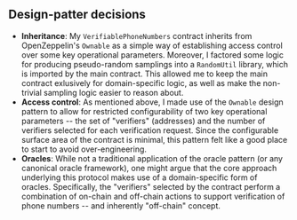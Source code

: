 ## Design-patter decisions
- **Inheritance**: My `VerifiablePhoneNumbers` contract inherits from OpenZeppelin's `Ownable` as a simple way of establishing access control over some key operational parameters. Moreover, I factored some logic for producing pseudo-random samplings into a `RandomUtil` library, which is imported by the main contract. This allowed me to keep the main contract exlusively for domain-specific logic, as well as make the non-trivial sampling logic easier to reason about.
- **Access control**: As mentioned above, I made use of the `Ownable` design pattern to allow for restricted configurability of two key operational parameters -- the set of "verifiers" (addresses) and the number of verifiers selected for each verification request. Since the configurable surface area of the contract is minimal, this pattern felt like a good place to start to avoid over-engineering.
- **Oracles**: While not a traditional application of the oracle pattern (or any canonical oracle framework), one might argue that the core approach underlying this protocol makes use of a domain-specific form of oracles. Specifically, the "verifiers" selected by the contract perform a combination of on-chain and off-chain actions to support verification of phone numbers -- and inherently "off-chain" concept.

